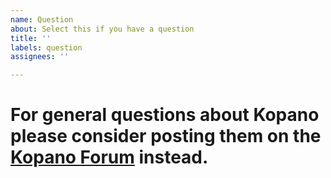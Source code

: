 ```yaml
---
name: Question
about: Select this if you have a question
title: ''
labels: question
assignees: ''

---
```


# For general questions about Kopano please consider posting them on the [Kopano Forum](https://forum.kopano.io) instead.